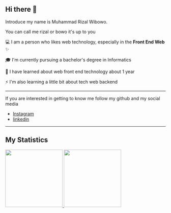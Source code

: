 ## Hi there 👋

Introduce my name is Muhammad Rizal Wibowo.

You can call me rizal or bowo it's up to you

💻 I am a person who likes web technology, especially in the **Front End Web** ✨

🎓 I'm currently pursuing a bachelor's degree in Informatics

📌 I have learned about web front end technology about 1 year 

⚡ I'm also learning a little bit about tech web backend


<!-- 😄 I have been learning about web front end technology for about 1 year and my skills are growing fast -->

---
If you are interested in getting to know me follow my github and my social media
- [Instagram](https://www.instagram.com/rizalwibowoo/)
- [linkedin](https://www.linkedin.com/in/m-rizal-wibowo/)

---

## My Statistics

<p align="left">
<a href="https://github.com/rzlwbo1">
  <img height="180em" src="https://github-readme-stats-eight-theta.vercel.app/api?username=rzlwbo1&show_icons=true&theme=algolia&include_all_commits=true&count_private=true"/>
  <img height="180em" src="https://github-readme-stats-eight-theta.vercel.app/api/top-langs/?username=rzlwbo1&layout=compact&langs_count=8&theme=algolia"/>
</a>
</p>

<!--
**rzlwbo1/rzlwbo1** is a ✨ _special_ ✨ repository because its `README.md` (this file) appears on your GitHub profile.

Here are some ideas to get you started:

- 🔭 I’m currently working on ...
- 🌱 I’m currently learning ...
- 👯 I’m looking to collaborate on ...
- 🤔 I’m looking for help with ...
- 💬 Ask me about ...
- 📫 How to reach me: ...
- 😄 Pronouns: ...
- ⚡ Fun fact: ...
-->
